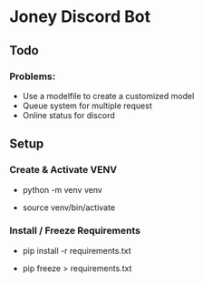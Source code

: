 # Joney Discord Bot

## Todo

### Problems:

- Use a modelfile to create a customized model
- Queue system for multiple request
- Online status for discord

## Setup

### Create & Activate VENV

- python -m venv venv

- source venv/bin/activate

### Install / Freeze Requirements

- pip install -r requirements.txt

- pip freeze > requirements.txt
